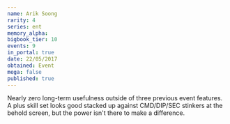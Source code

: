 ```yaml
---
name: Arik Soong
rarity: 4
series: ent
memory_alpha:
bigbook_tier: 10
events: 9
in_portal: true
date: 22/05/2017
obtained: Event
mega: false
published: true
---
```


Nearly zero long-term usefulness outside of three previous event features. A plus skill set looks good stacked up against CMD/DIP/SEC stinkers at the behold screen, but the power isn't there to make a difference.
